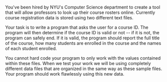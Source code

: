 You've been hired by NYU's Computer Science department to create a tool that will allow professors to look up their course rosters online. Currently course registration data is stored using two different text files.

Your task is to write a program that asks the user for a course ID. The program will then determine if the course ID is valid or not -- if it is not, the program can safely end. If it is valid, the program should report the full title of the course, how many students are enrolled in the course and the names of each student enrolled.

You cannot hard code your program to only work with the values contained within these files. When we test your work we will be using completely different data files that are organized in the same way as these sample files. Your program should work flawlessly using this new data.

